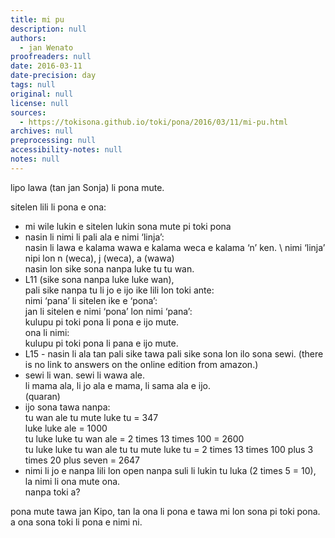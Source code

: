 ```yaml
---
title: mi pu
description: null
authors:
  - jan Wenato
proofreaders: null
date: 2016-03-11
date-precision: day
tags: null
original: null
license: null
sources:
  - https://tokisona.github.io/toki/pona/2016/03/11/mi-pu.html
archives: null
preprocessing: null
accessibility-notes: null
notes: null
---
```


lipo lawa (tan jan Sonja) li pona mute.

sitelen lili li pona e ona:

* mi wile lukin e sitelen lukin sona mute pi toki pona
* nasin li nimi li pali ala e nimi ‘linja’:  \
  nasin li lawa e kalama wawa e kalama weca e kalama ‘n’ ken.  \ 
  nimi ‘linja’ nipi lon n (weca), j (weca), a (wawa)  \
  nasin lon sike sona nanpa luke tu tu wan.
* L11 (sike sona nanpa luke luke wan),  \
  pali sike nanpa tu li jo e ijo ike lili lon toki ante:  \
  nimi ‘pana’ li sitelen ike e ‘pona’:  \
  jan li sitelen e nimi ‘pona’ lon nimi ‘pana’:  \
  kulupu pi toki pona li pona e ijo mute.  \
  ona li nimi:  \
  kulupu pi toki pona li pana e ijo mute.
* L15 - nasin li ala tan pali sike tawa pali sike sona lon ilo sona sewi.
  (there is no link to answers on the online edition from amazon.)
* sewi li wan. sewi li wawa ale.  \
  li mama ala, li jo ala e mama, li sama ala e ijo.  \
  (quaran)
* ijo sona tawa nanpa:  \
  tu wan ale tu mute luke tu = 347  \
  luke luke ale = 1000  \
  tu luke luke tu wan ale = 2 times 13 times 100 = 2600  \
  tu luke luke tu wan ale tu tu mute luke tu = 2 times 13 times 100 plus 3 times 20 plus seven = 2647
* nimi li jo e nanpa lili lon open nanpa suli li lukin tu luka (2 times 5 = 10),  \
  la nimi li ona mute ona.  \
  nanpa toki a?

pona mute tawa jan Kipo, tan la ona li pona e tawa mi lon sona pi toki pona. a ona sona toki li pona e nimi ni.
